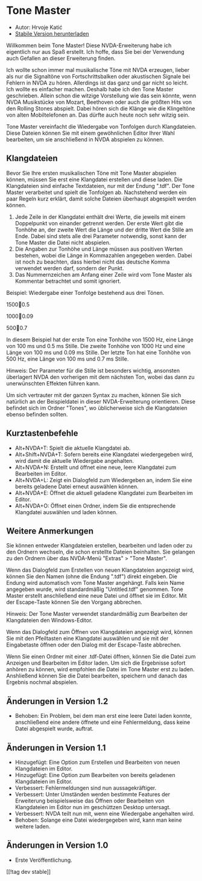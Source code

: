 # Tone Master #

* Autor: Hrvoje Katić
* [Stabile Version herunterladen][1]

Willkommen beim Tone Master! Diese NVDA-Erweiterung habe ich eigentlich nur
aus Spaß erstellt. Ich hoffe, dass Sie bei der Verwendung auch Gefallen an
dieser Erweiterung finden.

Ich wollte schon immer mal musikalische Töne mit NVDA erzeugen, lieber als
nur die Signaltöne von Fortschrittsbalken oder akustischen Signale bei
Fehlern in NVDA zu hören. Allerdings ist das ganz und gar nicht so
leicht. Ich wollte es einfacher machen. Deshalb habe ich den Tone Master
geschrieben. Allein schon die witzige Vorstellung wie das sein könnte, wenn
NVDA Musikstücke von Mozart, Beethoven oder auch die größten Hits von den
Rolling Stones abspielt. Dabei hören sich die Klänge wie die Klingeltöne von
alten Mobiltelefonen an. Das dürfte auch heute noch sehr witzig sein.

Tone Master vereinfacht die Wiedergabe von Tonfolgen durch
Klangdateien. Diese Dateien können Sie mit einem gewöhnlichen Editor Ihrer
Wahl bearbeiten, um sie anschließend in NVDA abspielen zu können.

## Klangdateien

Bevor Sie Ihre ersten musikalischen Töne mit Tone Master abspielen können,
müssen Sie erst eine Klangdatei erstellen und diese laden. Die Klangdateien
sind einfache Textdateien, nur mit der Endung ".tdf". Der Tone Master
verarbeitet und spielt die Tonfolgen ab. Nachstehend werden ein paar Regeln
kurz erklärt, damit solche Dateien überhaupt abgespielt werden können.

1. Jede Zeile in der Klangdatei enthält drei Werte, die jeweils mit einem
   Doppelpunkt von einander getrennt werden. Der erste Wert gibt die Tonhöhe
   an, der zweite Wert die Länge und der dritte Wert die Stille am
   Ende. Dabei sind stets alle drei Parameter notwendig, sonst kann der Tone
   Master die Datei nicht abspielen.
2. Die Angaben zur Tonhöhe und Länge müssen aus positiven Werten bestehen,
   wobei die Länge in Kommazahlen angegeben werden. Dabei ist noch zu
   beachten, dass hierbei nicht das deutsche Komma verwendet werden darf,
   sondern der Punkt.
3. Das Nummernzeichen am Anfang einer Zeile wird vom Tone Master als
   Kommentar betrachtet und somit ignoriert.

Beispiel: Wiedergabe einer Tonfolge bestehend aus drei Tönen.

1500:100:0.5

1000:100:0.09

500:100:0.7

In diesem Beispiel hat der erste Ton eine Tonhöhe von 1500 Hz, eine Länge
von 100 ms und 0.5 ms Stille. Die zweite Tonhöhe von 1000 Hz und eine Länge
von 100 ms und 0.09 ms Stille. Der letzte Ton hat eine Tonhöhe von 500 Hz,
eine Länge von 100 ms und 0.7 ms Stille.

Hinweis: Der Parameter für die Stille ist besonders wichtig, ansonsten
überlagert NVDA  den vorherigen mit dem nächsten Ton, wobei das dann zu
unerwünschten Effekten führen kann.

Um sich vertrauter mit der ganzen Syntax zu machen, können Sie sich
natürlich an der Beispieldatei in dieser NVDA-Erweiterung orientieren. Diese
befindet sich im Ordner "Tones", wo üblicherweise sich die Klangdateien
ebenso befinden sollten.

## Kurztastenbefehle

* Alt+NVDA+T: Spielt die aktuelle Klangdatei ab.
* Alt+Shift+NVDA+T: Sofern bereits eine Klangdatei wiedergegeben wird, wird
  damit die aktuelle Wiedergabe angehalten.
* Alt+NVDA+N: Erstellt und öffnet eine neue, leere Klangdatei zum Bearbeiten
  im Editor.
* Alt+NVDA+L: Zeigt ein Dialogfeld zum Wiedergeben an, indem Sie eine
  bereits geladene Datei erneut auswählen können.
* Alt+NVDA+E: Öffnet die aktuell geladene Klangdatei zum Bearbeiten im
  Editor.
* Alt+NVDA+O: Öffnet einen Ordner, indem Sie die entsprechende Klangdatei
  auswählen und laden können.

## Weitere Anmerkungen

Sie können entweder Klangdateien erstellen, bearbeiten und laden oder zu den
Ordnern wechseln, die schon erstellte Dateien beinhalten. Sie gelangen zu
den Ordnern über das NVDA-Menü "Extras" > "Tone Master".

Wenn das Dialogfeld zum Erstellen von neuen Klangdateien angezeigt wird,
können Sie den Namen (ohne die Endung ".tdf") direkt eingeben. Die Endung
wird automatisch vom Tone Master angehängt. Falls kein Name angegeben wurde,
wird standardmäßig "Untitled.tdf" genommen. Tone Master erstellt
anschließend eine neue Datei und öffnet sie im Editor. Mit der Escape-Taste
können Sie den Vorgang abbrechen.

Hinweis: Der Tone Master verwendet standardmäßig zum Bearbeiten der
Klangdateien den Windows-Editor.

Wenn das Dialogfeld zum Öffnen von Klangdateien angezeigt wird, können Sie
mit den Pfeiltasten eine Klangdatei auswählen und sie mit der Eingabetaste
öffnen oder den Dialog mit der Escape-Taste abbrechen.

Wenn Sie einen Ordner mit einer .tdf-Datei öffnen, können Sie die Datei zum
Anzeigen und Bearbeiten im Editor laden. Um sich die Ergebnisse sofort
anhören zu können, wird empfohlen die Datei im Tone Master erst zu
laden. Anshließend können Sie die Datei bearbeiten, speichern und danach das
Ergebnis nochmal abspielen.

## Änderungen in Version 1.2

* Behoben: Ein Problem, bei dem man erst eine leere Datei laden konnte,
  anschließend eine andere öffnete und eine Fehlermeldung, dass keine Datei
  abgespielt wurde, auftrat.

## Änderungen in Version 1.1

* Hinzugefügt: Eine Option zum Erstellen und Bearbeiten von neuen
  Klangdateien im Editor.
* Hinzugefügt: Eine Option zum Bearbeiten von bereits geladenen Klangdateien
  im Editor.
* Verbessert: Fehlermeldungen sind nun aussagekräftiger.
* Verbessert: Unter Umständen werden bestimmte Features der Erweiterung
  beispielsweise das Öffnen oder Bearbeiten von Klangdateien im Editor nun
  im geschüttzen Desktop untersagt.
* Verbessert: NVDA teilt nun mit, wenn eine Wiedergabe angehalten wird.
* Behoben: Solange eine Datei wiedergegeben wird, kann man keine weitere
  laden.

## Änderungen in Version 1.0

* Erste Veröffentlichung.

[[!tag dev stable]]

[1]: https://addons.nvda-project.org/files/get.php?file=tmast
